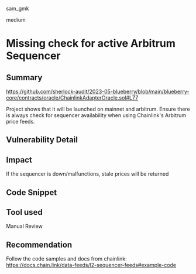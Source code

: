 sam_gmk

medium

# Missing check for active Arbitrum Sequencer

## Summary
https://github.com/sherlock-audit/2023-05-blueberry/blob/main/blueberry-core/contracts/oracle/ChainlinkAdapterOracle.sol#L77

Project shows that it will be launched on mainnet and arbitrum. Ensure there is always check for sequencer availability when using Chainlink's Arbitrum price feeds.
## Vulnerability Detail

## Impact
If the sequencer is down/malfunctions, stale prices will be returned 
## Code Snippet

## Tool used

Manual Review

## Recommendation
Follow the code samples and docs from chainlink:  https://docs.chain.link/data-feeds/l2-sequencer-feeds#example-code